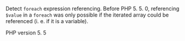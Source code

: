 Detect `foreach` expression referencing.
Before PHP 5. 5. 0, referencing `$value` in a `foreach` was only possible
if the iterated array could be referenced (i. e.  if it is a variable). 

PHP version 5. 5